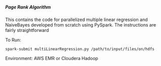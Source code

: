 #####  Page Rank Algorithm
This contains the code for parallelized multiple linear regression and NaiveBayes developed from scratch using PySpark. 
The instructions are fairly straightforward

To Run:
```
spark-submit multiLinearRegression.py /path/to/input/files/on/hdfs
```

Environment: AWS EMR or Cloudera Hadoop
